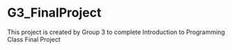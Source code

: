 # G3_FinalProject
This project is created by Group 3 to complete Introduction to Programming Class Final Project
